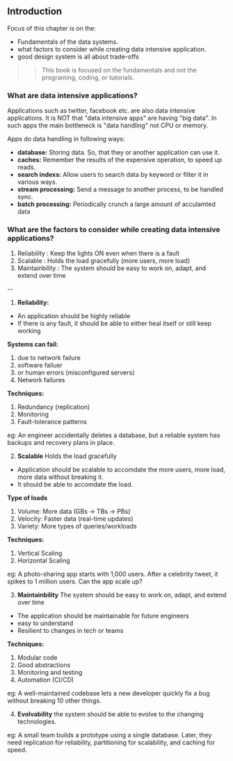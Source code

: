 ## Introduction

Focus of this chapter is on the:

- Fundamentals of the data systems.
- what factors to consider while creating data intensive application.
- good design system is all about trade-offs

>> This book is focused on the fundamentals and not the programing, coding, or tutorials. 

### What are data intensive applications?
Applications such as twitter, facebook etc. are also data intensive applications. It is NOT that "data intensive apps" are having "big data". In such apps the main bottleneck is "data handling" not CPU or memory. 

Apps do data handling in following ways:
 - **database:** Storing data. So, that they or another application can use it.
 - **caches:** Remember the results of the expensive operation, to speed up reads.
 - **search indexs:**  Allow users to search data by keyword or filter it in various ways.
 - **stream processing:** Send a message to another process, to be handled sync.
 - **batch processing:** Periodically crunch a large amount of acculamted data

### What are the factors to consider while creating data intensive applications?

1. Reliability : Keep the lights ON even when there is a fault
2. Scalable : Holds the load gracefully (more users, more load)
3. Maintainbility : The system should be easy to work on, adapt, and extend over time

-- 

1. **Reliability:** 

- An application should be highly reliable
- If there is any fault, it should be able to either  heal itself or still keep working

**Systems can fail:**
1. due to network failure
2. software failuer
3. or human errors (misconfigured servers)
4. Network failures

**Techniques:**
1. Redundancy (replication)
2. Monitoring
3. Fault-tolerance patterns

eg: An engineer accidentally deletes a database, but a reliable system has backups and recovery plans in place.

2. **Scalable** Holds the load gracefully
- Application should be scalable to accomdate the more users, more load, more data without breaking it.
- It should be able to accomdate the load.

**Type of loads**
1. Volume: More data (GBs → TBs → PBs)
2. Velocity: Faster data (real-time updates)
3. Variety: More types of queries/workloads

**Techniques:**
1. Vertical Scaling
2. Horizontal Scaling

eg: A photo-sharing app starts with 1,000 users. After a celebrity tweet, it spikes to 1 million users. Can the app scale up?

3. **Maintainbility** The system should be easy to work on, adapt, and extend over time
- The application should be maintainable for future engineers
- easy to understand
- Resilient to changes in tech or teams

**Techniques:**
1. Modular code
2. Good abstractions
3. Monitoring and testing
4. Automation (CI/CD)

eg: A well-maintained codebase lets a new developer quickly fix a bug without breaking 10 other things.

4. **Evolvability** 
the system should be able to evolve to the changing technologies.

eg: A small team builds a prototype using a single database. Later, they need replication for reliability, partitioning for scalability, and caching for speed.

